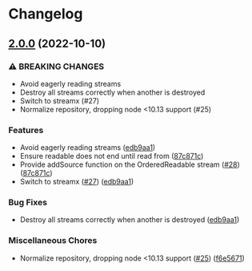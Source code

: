# Changelog

## [2.0.0](https://www.github.com/gulpjs/ordered-read-streams/compare/v1.0.1...v2.0.0) (2022-10-10)


### ⚠ BREAKING CHANGES

* Avoid eagerly reading streams
* Destroy all streams correctly when another is destroyed
* Switch to streamx (#27)
* Normalize repository, dropping node <10.13 support (#25)

### Features

* Avoid eagerly reading streams ([edb9aa1](https://www.github.com/gulpjs/ordered-read-streams/commit/edb9aa1e1937e6be80ec022aa56ff21817eb7515))
* Ensure readable does not end until read from ([87c871c](https://www.github.com/gulpjs/ordered-read-streams/commit/87c871ceacc3d2319756ee3a2683499831f6c7ee))
* Provide addSource function on the OrderedReadable stream ([#28](https://www.github.com/gulpjs/ordered-read-streams/issues/28)) ([87c871c](https://www.github.com/gulpjs/ordered-read-streams/commit/87c871ceacc3d2319756ee3a2683499831f6c7ee))
* Switch to streamx ([#27](https://www.github.com/gulpjs/ordered-read-streams/issues/27)) ([edb9aa1](https://www.github.com/gulpjs/ordered-read-streams/commit/edb9aa1e1937e6be80ec022aa56ff21817eb7515))


### Bug Fixes

* Destroy all streams correctly when another is destroyed ([edb9aa1](https://www.github.com/gulpjs/ordered-read-streams/commit/edb9aa1e1937e6be80ec022aa56ff21817eb7515))


### Miscellaneous Chores

* Normalize repository, dropping node <10.13 support ([#25](https://www.github.com/gulpjs/ordered-read-streams/issues/25)) ([f6e5671](https://www.github.com/gulpjs/ordered-read-streams/commit/f6e5671d67ddb67c8efce46805419e83ea07cde5))
